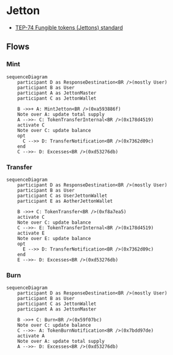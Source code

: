 # Jetton

-   [TEP-74 Fungible tokens (Jettons) standard](https://github.com/ton-blockchain/TEPs/blob/master/text/0074-jettons-standard.md#jetton-master-contract)

## Flows

### Mint

```mermaid
sequenceDiagram
    participant D as ResponseDestination<BR />(mostly User)
    participant B as User
    participant A as JettonMaster
    participant C as JettonWallet

    B ->>+ A: MintJetton<BR />(0xa593886f)
    Note over A: update total supply
    A -->>- C: TokenTransferInternal<BR />(0x178d4519)
    activate C
    Note over C: update balance
    opt
      C -->> D: TransferNotification<BR />(0x7362d09c)
    end
    C -->>- D: Excesses<BR />(0xd53276db)
```

### Transfer

```mermaid
sequenceDiagram
    participant D as ResponseDestination<BR />(mostly User)
    participant B as User
    participant C as UserJettonWallet
    participant E as AotherJettonWallet

    B ->>+ C: TokenTransfer<BR />(0xf8a7ea5)
    activate C
    Note over C: update balance
    C -->>- E: TokenTransferInternal<BR />(0x178d4519)
    activate E
    Note over E: update balance
    opt
      E -->> D: TransferNotification<BR />(0x7362d09c)
    end
    E -->>- D: Excesses<BR />(0xd53276db)
```

### Burn

```mermaid
sequenceDiagram
    participant D as ResponseDestination<BR />(mostly User)
    participant B as User
    participant C as JettonWallet
    participant A as JettonMaster

    B ->>+ C: Burn<BR />(0x59f07bc)
    Note over C: update balance
    C -->>- A: TokenBurnNotification<BR />(0x7bdd97de)
    activate A
    Note over A: update total supply
    A -->>- D: Excesses<BR />(0xd53276db)
```
